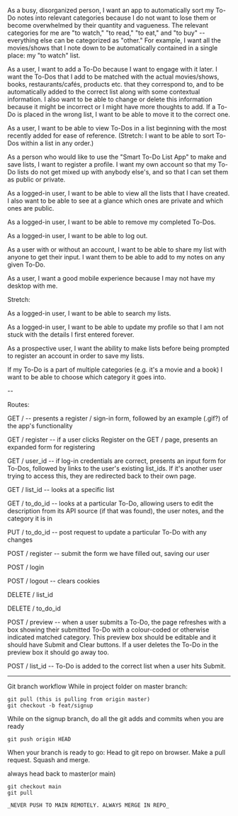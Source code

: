 As a busy, disorganized person, I want an app to automatically sort my To-Do notes into relevant categories because I do not want to lose them or become overwhelmed by their quantity and vagueness. The relevant categories for me are "to watch," "to read," "to eat," and "to buy" -- everything else can be categorized as "other." For example, I want all the movies/shows that I note down to be automatically contained in a single place: my "to watch" list.

As a user, I want to add a To-Do because I want to engage with it later. I want the To-Dos that I add to be matched with the actual movies/shows, books, restaurants/cafés, products etc. that they correspond to, and to be automatically added to the correct list along with some contextual information. I also want to be able to change or delete this information because it might be incorrect or I might have more thoughts to add. If a To-Do is placed in the wrong list, I want to be able to move it to the correct one. 

As a user, I want to be able to view To-Dos in a list beginning with the most recently added for ease of reference. (Stretch: I want to be able to sort To-Dos within a list in any order.)

As a person who would like to use the "Smart To-Do List App" to make and save lists, I want to register a profile. I want my own account so that my To-Do lists do not get mixed up with anybody else's, and so that I can set them as public or private.

As a logged-in user, I want to be able to view all the lists that I have created. I also want to be able to see at a glance which ones are private and which ones are public.

As a logged-in user, I want to be able to remove my completed To-Dos.

As a logged-in user, I want to be able to log out.

As a user with or without an account, I want to be able to share my list with anyone to get their input. I want them to be able to add to my notes on any given To-Do.

As a user, I want a good mobile experience because I may not have my desktop with me.



Stretch:

As a logged-in user, I want to be able to search my lists.

As a logged-in user, I want to be able to update my profile so that I am not stuck with the details I first entered forever.

As a prospective user, I want the ability to make lists before being prompted to register an account in order to save my lists.

If my To-Do is a part of multiple categories (e.g. it's a movie and a book) I want to be able to choose which category it goes into.

--

Routes:

GET / -- presents a register / sign-in form, followed by an example (.gif?) of the app's functionality

GET / register -- if a user clicks Register on the GET / page, presents an expanded form for registering

GET / user_id -- if log-in credentials are correct, presents an input form for To-Dos, followed by links to the user's existing list_ids. If it's another user trying to access this, they are redirected back to their own page.

GET / list_id -- looks at a specific list

GET / to_do_id -- looks at a particular To-Do, allowing users to edit the description from its API source (if that was found), the user notes, and the category it is in

PUT / to_do_id -- post request to update a particular To-Do with any changes

POST / register -- submit the form we have filled out, saving our user

POST / login

POST / logout -- clears cookies

DELETE / list_id

DELETE / to_do_id

POST / preview -- when a user submits a To-Do, the page refreshes with a box showing their submitted To-Do with a colour-coded or otherwise indicated matched category. This preview box should be editable and it should have Submit and Clear buttons. If a user deletes the To-Do in the preview box it should go away too.

POST / list_id -- To-Do is added to the correct list when a user hits Submit.



******
Git branch workflow
While in project folder on master branch:


```
git pull (this is pulling from origin master)
git checkout -b feat/signup

```
While on the signup branch, do all the git adds and commits when you are ready

```
git push origin HEAD
```
When your branch is ready to go:
Head to git repo on browser. 
Make a pull request.
Squash and merge.

always head back to master(or main)
```
git checkout main
git pull

_NEVER PUSH TO MAIN REMOTELY. ALWAYS MERGE IN REPO_


